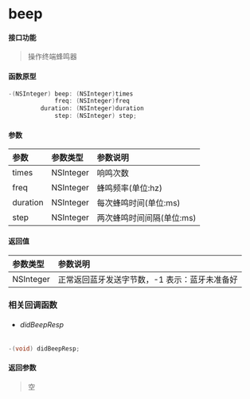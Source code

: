 # beep

#### 接口功能
> 操作终端蜂鸣器

#### 函数原型

```objective-c
-(NSInteger) beep: (NSInteger)times
             freq: (NSInteger)freq
         duration: (NSInteger)duration
             step: (NSInteger) step;
```

#### 参数
| 参数 | 参数类型 | 参数说明 |
| :-------- | :--------| :------ |
| times| NSInteger | 响鸣次数 |
| freq| NSInteger | 蜂鸣频率(单位:hz) |
| duration| NSInteger | 每次蜂鸣时间(单位:ms) |
| step| NSInteger | 两次蜂鸣时间间隔(单位:ms) |


#### 返回值
| 参数类型 | 参数说明 |
| :--------| :------ |
| NSInteger | 正常返回蓝牙发送字节数，-1 表示：蓝牙未准备好 |

### 相关回调函数
- ###### didBeepResp

```objective-c
-(void) didBeepResp;
```

#### 返回参数
> 空